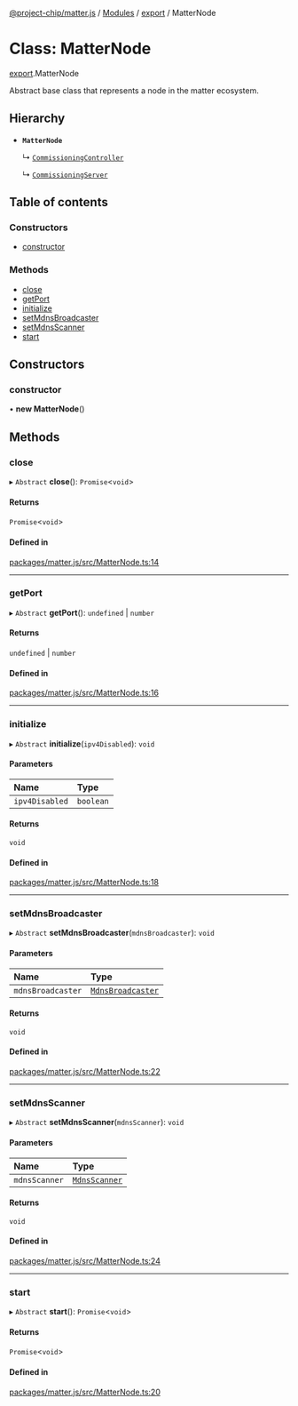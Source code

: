[@project-chip/matter.js](../README.md) / [Modules](../modules.md) / [export](../modules/export.md) / MatterNode

# Class: MatterNode

[export](../modules/export.md).MatterNode

Abstract base class that represents a node in the matter ecosystem.

## Hierarchy

- **`MatterNode`**

  ↳ [`CommissioningController`](export.CommissioningController.md)

  ↳ [`CommissioningServer`](export.CommissioningServer.md)

## Table of contents

### Constructors

- [constructor](export.MatterNode.md#constructor)

### Methods

- [close](export.MatterNode.md#close)
- [getPort](export.MatterNode.md#getport)
- [initialize](export.MatterNode.md#initialize)
- [setMdnsBroadcaster](export.MatterNode.md#setmdnsbroadcaster)
- [setMdnsScanner](export.MatterNode.md#setmdnsscanner)
- [start](export.MatterNode.md#start)

## Constructors

### constructor

• **new MatterNode**()

## Methods

### close

▸ `Abstract` **close**(): `Promise`<`void`\>

#### Returns

`Promise`<`void`\>

#### Defined in

[packages/matter.js/src/MatterNode.ts:14](https://github.com/project-chip/matter.js/blob/ac2c2688/packages/matter.js/src/MatterNode.ts#L14)

___

### getPort

▸ `Abstract` **getPort**(): `undefined` \| `number`

#### Returns

`undefined` \| `number`

#### Defined in

[packages/matter.js/src/MatterNode.ts:16](https://github.com/project-chip/matter.js/blob/ac2c2688/packages/matter.js/src/MatterNode.ts#L16)

___

### initialize

▸ `Abstract` **initialize**(`ipv4Disabled`): `void`

#### Parameters

| Name | Type |
| :------ | :------ |
| `ipv4Disabled` | `boolean` |

#### Returns

`void`

#### Defined in

[packages/matter.js/src/MatterNode.ts:18](https://github.com/project-chip/matter.js/blob/ac2c2688/packages/matter.js/src/MatterNode.ts#L18)

___

### setMdnsBroadcaster

▸ `Abstract` **setMdnsBroadcaster**(`mdnsBroadcaster`): `void`

#### Parameters

| Name | Type |
| :------ | :------ |
| `mdnsBroadcaster` | [`MdnsBroadcaster`](mdns_export.MdnsBroadcaster.md) |

#### Returns

`void`

#### Defined in

[packages/matter.js/src/MatterNode.ts:22](https://github.com/project-chip/matter.js/blob/ac2c2688/packages/matter.js/src/MatterNode.ts#L22)

___

### setMdnsScanner

▸ `Abstract` **setMdnsScanner**(`mdnsScanner`): `void`

#### Parameters

| Name | Type |
| :------ | :------ |
| `mdnsScanner` | [`MdnsScanner`](mdns_export.MdnsScanner.md) |

#### Returns

`void`

#### Defined in

[packages/matter.js/src/MatterNode.ts:24](https://github.com/project-chip/matter.js/blob/ac2c2688/packages/matter.js/src/MatterNode.ts#L24)

___

### start

▸ `Abstract` **start**(): `Promise`<`void`\>

#### Returns

`Promise`<`void`\>

#### Defined in

[packages/matter.js/src/MatterNode.ts:20](https://github.com/project-chip/matter.js/blob/ac2c2688/packages/matter.js/src/MatterNode.ts#L20)
